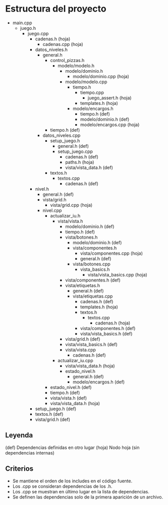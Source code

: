 # Estructura del proyecto

- main.cpp
    - juego.h
        - juego.cpp
            - cadenas.h (hoja)
                - cadenas.cpp (hoja)
            - datos_niveles.h
                - general.h
                    - control_pizzas.h
                        - modelo/modelo.h
                            - modelo/dominio.h
                                - modelo/dominio.cpp (hoja)
                            - modelo/modelo.cpp
                                - tiempo.h
                                    - tiempo.cpp
                                        - juego_assert.h (hoja)
                                    - templates.h (hoja)
                                - modelo/encargos.h
                                    - tiempo.h (def)
                                    - modelo/dominio.h (def)
                                    - modelo/encargos.cpp (hoja)
                    - tiempo.h (def)
                - datos_niveles.cpp
                    - setup_juego.h
                        - general.h (def)
                        - setup_juego.cpp
                            - cadenas.h (def)
                            - paths.h (hoja)
                            - vista/vista_data.h (def)
                    - textos.h
                        - textos.cpp
                            - cadenas.h (def)
            - nivel.h
                - general.h (def)
                - vista/grid.h
                    - vista/grid.cpp (hoja)
                - nivel.cpp
                    - actualizar_iu.h
                        - vista/vista.h
                            - modelo/dominio.h (def)
                            - tiempo.h (def)
                            - vista/botones.h
                                - modelo/dominio.h (def)
                                - vista/componentes.h
                                    - vista/componentes.cpp (hoja)
                                    - general.h (def)
                                - vista/botones.cpp
                                    - vista_basics.h
                                        - vista/vista_basics.cpp (hoja)
                            - vista/componentes.h (def)
                            - vista/etiquetas.h
                                - general.h (def)
                                - vista/etiquetas.cpp
                                    - cadenas.h (def)
                                    - templates.h (hoja)
                                    - textos.h
                                        - textos.cpp
                                            - cadenas.h (hoja)
                                    - vista/componentes.h (def)
                                    - vista/vista_basics.h (def)
                            - vista/grid.h (def)
                            - vista/vista_basics.h (def)
                            - vista/vista.cpp
                                - cadenas.h (def)
                        - actualizar_iu.cpp
                            - vista/vista_data.h (hoja)
                            - estado_nivel.h
                                - general.h (def)
                                - modelo/encargos.h (def)
                    - estado_nivel.h (def)
                    - tiempo.h (def)
                    - vista/vista.h (def)
                    - vista/vista_data.h (hoja)
            - setup_juego.h (def)
            - textos.h (def)
            - vista/grid.h (def)

## Leyenda
(def) Dependencias definidas en otro lugar
(hoja) Nodo hoja (sin dependencias internas)

## Criterios
- Se mantiene el orden de los includes en el código fuente.
- Los .cpp se consideran dependencias de los .h.
- Los .cpp se muestran en último lugar en la lista de dependencias.
- Se definen las dependencias solo de la primera aparición de un archivo.
